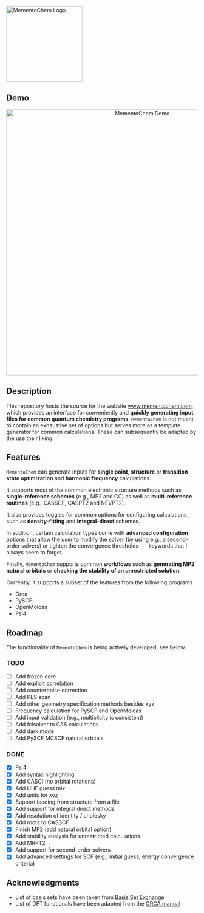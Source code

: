 <p align="left">
  <img width="200px" alt="MementoChem Logo" src="https://github.com/user-attachments/assets/7d676b63-e865-4063-99a3-f427b4085b25" />
</p>

## Demo

<p align="center">
  <img width="700px" alt="MementoChem Demo" src="https://github.com/user-attachments/assets/8e689366-127e-4e6d-8501-0b60e5ae25c6" />
</p>


## Description

This repository hosts the source for the website www.mementochem.com, which provides an interface for conveniently and **quickly generating input files for common quantum chemistry programs**.
`MementoChem` is not meant to contain an exhaustive set of options but serves more as a template generator for common calculations.
These can subsequently be adapted by the use their liking.

## Features

`MementoChem` can generate inputs for **single point**, **structure** or **transition state optimization** and **harmonic frequency** calculations.

It supports most of the common electronic structure methods such as **single-reference schemes** (e.g., MP2 and CC) as well as **multi-reference routines** (e.g., CASSCF, CASPT2 and NEVPT2).

It also provides toggles for common options for configuring calculations such as **density-fitting** and **integral-direct** schemes.

In addition, certain calculation types come with **advanced configuration** options that allow the user to modify the solver (by using e.g., a second-order solvers) or tighten the convergence thresholds --- keywords that I always seem to forget.

Finally, `MementoChem` supports common **workflows** such as **generating MP2 natural orbitals** or **checking the stability of an unrestricted solution**.

Currently, it supports a subset of the features from the following programs
- Orca
- PySCF
- OpenMolcas
- Psi4

## Roadmap

The functionality of `MementoChem` is being actively developed, see below.

### TODO

- [ ] Add frozen core
- [ ] Add explicit correlation
- [ ] Add counterpoise correction
- [ ] Add PES scan
- [ ] Add other geometry specification methods besides xyz
- [ ] Frequency calculation for PySCF and OpenMolcas
- [ ] Add input validation (e.g., multiplicity is consistent)
- [ ] Add fcisolver to CAS calculations
- [ ] Add dark mode
- [ ] Add PySCF MCSCF natural orbitals

### DONE

- [x] Psi4
- [x] Add syntax highlighting
- [x] Add CASCI (no orbital rotations)
- [x] Add UHF guess mix
- [x] Add units for xyz
- [x] Support loading from structure from a file
- [x] Add support for integral direct methods
- [x] Add resolution of identity / cholesky
- [x] Add roots to CASSCF
- [x] Finish MP2 (add natural orbital option)
- [x] Add stability analysis for unrestricted calculations
- [x] Add MRPT2
- [x] Add support for second-order solvers
- [x] Add advanced settings for SCF (e.g., initial guess, energy convergence criteria)

## Acknowledgments

- List of basis sets have been taken from [Basis Set Exchange](https://github.com/MolSSI-BSE/basis_set_exchange)
- List of DFT functionals have been adapted from the [ORCA manual](https://www.faccts.de/docs/orca/6.0/manual/contents/detailed/model.html#choice-of-functional)
